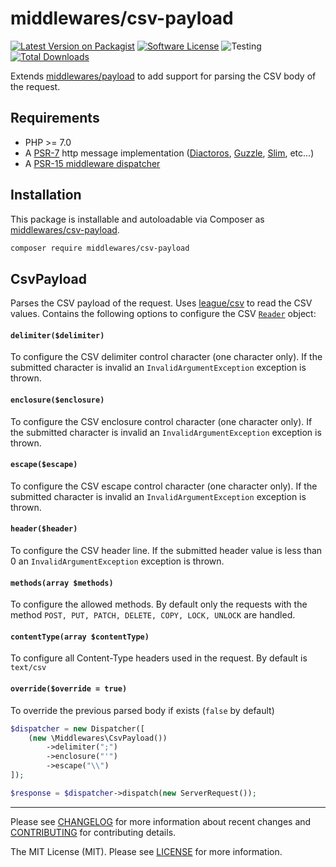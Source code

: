 # middlewares/csv-payload

[![Latest Version on Packagist][ico-version]][link-packagist]
[![Software License][ico-license]](LICENSE)
![Testing][ico-ga]
[![Total Downloads][ico-downloads]][link-downloads]

Extends [middlewares/payload][link-payload] to add support for parsing the CSV body of the request.

## Requirements

* PHP >= 7.0
* A [PSR-7](https://packagist.org/providers/psr/http-message-implementation) http message implementation ([Diactoros](https://github.com/zendframework/zend-diactoros), [Guzzle](https://github.com/guzzle/psr7), [Slim](https://github.com/slimphp/Slim), etc...)
* A [PSR-15 middleware dispatcher](https://github.com/middlewares/awesome-psr15-middlewares#dispatcher)

## Installation

This package is installable and autoloadable via Composer as [middlewares/csv-payload](https://packagist.org/packages/middlewares/csv-payload).

```sh
composer require middlewares/csv-payload
```

## CsvPayload

Parses the CSV payload of the request. Uses [league/csv][link-csv] to read the CSV values. Contains the following options to configure the CSV [`Reader`][link-csv-reader] object:

#### `delimiter($delimiter)`

To configure the CSV delimiter control character (one character only). If the submitted character is invalid an `InvalidArgumentException` exception is thrown.

#### `enclosure($enclosure)`

To configure the CSV enclosure control character (one character only). If the submitted character is invalid an `InvalidArgumentException` exception is thrown.

#### `escape($escape)`

To configure the CSV escape control character (one character only). If the submitted character is invalid an `InvalidArgumentException` exception is thrown.

#### `header($header)`

To configure the CSV header line. If the submitted header value is less than 0 an `InvalidArgumentException` exception is thrown.

#### `methods(array $methods)`

To configure the allowed methods. By default only the requests with the method `POST, PUT, PATCH, DELETE, COPY, LOCK, UNLOCK` are handled.

#### `contentType(array $contentType)`

To configure all Content-Type headers used in the request. By default is `text/csv`

#### `override($override = true)`

To override the previous parsed body if exists (`false` by default)

```php
$dispatcher = new Dispatcher([
    (new \Middlewares\CsvPayload())
        ->delimiter(";")
        ->enclosure("'")
        ->escape("\\")
]);

$response = $dispatcher->dispatch(new ServerRequest());
```

---

Please see [CHANGELOG](CHANGELOG.md) for more information about recent changes and [CONTRIBUTING](CONTRIBUTING.md) for contributing details.

The MIT License (MIT). Please see [LICENSE](LICENSE) for more information.

[ico-version]: https://img.shields.io/packagist/v/middlewares/csv-payload.svg?style=flat-square
[ico-license]: https://img.shields.io/badge/license-MIT-brightgreen.svg?style=flat-square
[ico-ga]: https://github.com/middlewares/csv-payload/workflows/testing/badge.svg
[ico-downloads]: https://img.shields.io/packagist/dt/middlewares/csv-payload.svg?style=flat-square

[link-packagist]: https://packagist.org/packages/middlewares/csv-payload
[link-downloads]: https://packagist.org/packages/middlewares/csv-payload
[link-payload]: https://packagist.org/packages/middlewares/payload
[link-csv]: https://packagist.org/packages/league/csv
[link-csv-reader]: http://csv.thephpleague.com/9.0/reader/
